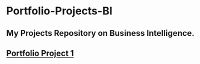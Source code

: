 # Portfolio-Projects-BI

## My Projects Repository on Business Intelligence.

## [Portfolio Project 1](https://github.com/AnvikKumar/Portfolio-Projects-BI/tree/main/Portfolio-project-1-Power-BI)



